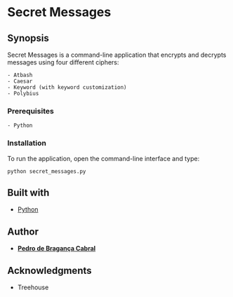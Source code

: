 # Secret Messages
## Synopsis
Secret Messages is a command-line application that encrypts and decrypts messages using four different ciphers:
```
- Atbash
- Caesar
- Keyword (with keyword customization)
- Polybius
```
### Prerequisites
```
- Python
```
### Installation
To run the application, open the command-line interface and type:
```
python secret_messages.py
```
## Built with
* [Python](https://www.python.org/)
## Author
* [**Pedro de Bragança Cabral**](https://www.linkedin.com/in/pbragancacabral/)
## Acknowledgments
* Treehouse
